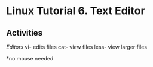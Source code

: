 # Linux Tutorial 6. Text Editor
## Activities
*Editors*
vi- edits files
cat- view files
less- view larger files

*no mouse needed
